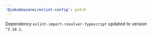 ```yaml
---
'@jakubmazanec/eslint-config': patch
---
```

Dependency `eslint-import-resolver-typescript` updated to version `^3.10.1`.

